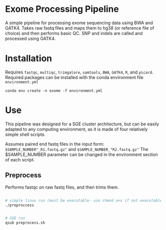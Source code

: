 # Exome Processing Pipeline
A simple pipeline for processing exome sequencing data using BWA and GATK4. Takes raw fastq files and maps them to hg38 (or reference file of choice) and then performs basic QC. SNP and indels are called and processed using GATK4. 

# Installation 

Requires `fastqc`, `multiqc`, `trimgalore`, `samtools`, `BWA`, `GATK4`, `R`, and `picard`. Required packages can be installed with the conda environment file `environment.yml` 

`conda env create -n exome -f environment.yml`


# Use 

This pipeline was designed for a SGE cluster architecture, but can be easily adapted to any computing environment, as it is made of four relatively simple shell scripts. 

Assumes paired end fastq files in the input form: `$SAMPLE_NUMBER"_R1.fastq.gz"` and `$SAMPLE_NUMBER_"R2.fastq.gz"` The $SAMPLE_NUMBER parameter can be changed in the environment section of each script. 



## Preprocess 

Performs fastqc on raw fastq files, and then trims them.   
```bash 

# simple linux run (must be executable- use chmod a+x if not executable on your system)
./preproccess


# SGE run
qsub preprocess.sh 
``` 


